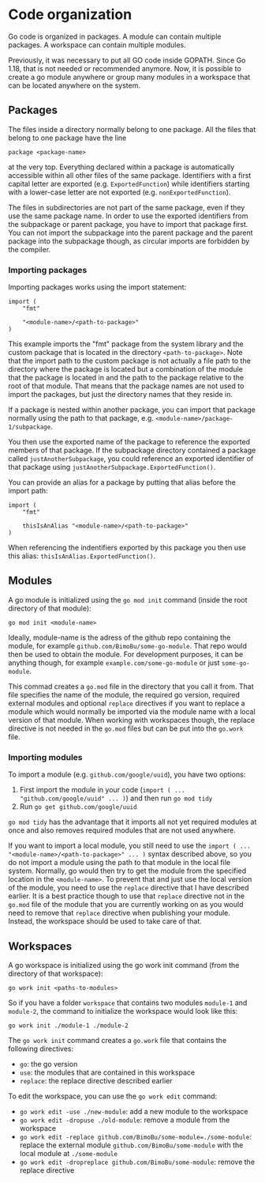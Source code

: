 # Code organization

Go code is organized in packages. A module can contain multiple packages. A workspace can contain multiple modules.

Previously, it was necessary to put all GO code inside GOPATH. Since Go 1.18, that is not needed or recommended anymore. Now, it is possible to create a go module anywhere or group many modules in a workspace that can be located anywhere on the system.

## Packages

The files inside a directory normally belong to one package. All the files that belong to one package have the line 

    package <package-name>

at the very top. Everything declared within a package is automatically accessible within all other files of the same package. Identifiers with a first capital letter are exported (e.g. `ExportedFunction`) while identifiers starting with a lower-case letter are not exported (e.g. `nonExportedFunction`).

The files in subdirectories are not part of the same package, even if they use the same package name. In order to use the exported identifiers from the subpackage or parent package, you have to import that package first. You can not import the subpackage into the parent package and the parent package into the subpackage though, as circular imports are forbidden by the compiler.

### Importing packages

Importing packages works using the import statement:

    import (
        "fmt"

        "<module-name>/<path-to-package>"
    )

This example imports the "fmt" package from the system library and the custom package that is located in the directory `<path-to-package>`. Note that the import path to the custom package is not actually a file path to the directory where the package is located but a combination of the module that the package is located in and the path to the package relative to the root of that module. That means that the package names are not used to import the packages, but just the directory names that they reside in.

If a package is nested within another package, you can import that package normally using the path to that package, e.g. `<module-name>/package-1/subpackage`.

You then use the exported name of the package to reference the exported members of that package. If the subpackage directory contained a package called `justAnotherSubpackage`, you could reference an exported identifier of that package using `justAnotherSubpackage.ExportedFunction()`.

You can provide an alias for a package by putting that alias before the import path:

    import (
        "fmt"

        thisIsAnAlias "<module-name>/<path-to-package>"
    )

When referencing the indentifiers exported by this package you then use this alias: `thisIsAnAlias.ExportedFunction()`.

## Modules

A go module is initialized using the `go mod init` command (inside the root directory of that module):

    go mod init <module-name>

Ideally, module-name is the adress of the github repo containing the module, for example `github.com/BimoBu/some-go-module`. That repo would then be used to obtain the module. For development purposes, it can be anything though, for example `example.com/some-go-module` or just `some-go-module`.

This commad creates a `go.mod` file in the directory that you call it from. That file specifies the name of the module, the required go version, required external modules and optional `replace` directives if you want to replace a module which would normally be imported via the module name with a local version of that module. When working with workspaces though, the replace directive is not needed in the `go.mod` files but can be put into the `go.work` file.

### Importing modules

To import a module (e.g. `github.com/google/uuid`), you have two options:

1. First import the module in your code (`import ( ... "github.com/google/uuid" ... )`) and then run `go mod tidy`
2. Run `go get github.com/google/uuid`

`go mod tidy` has the advantage that it imports all not yet required modules at once and also removes required modules that are not used anywhere.

If you want to import a local module, you still need to use the `import ( ... "<module-name>/<path-to-package>" ... )` syntax described above, so you do not import a module using the path to that module in the local file system. Normally, go would then try to get the module from the specified location in the `<module-name>`. To prevent that and just use the local version of the module, you need to use the `replace` directive that I have described earlier. It is a best practice though to use that `replace` directive not in the `go.mod` file of the module that you are currently working on as you would need to remove that `replace` directive when publishing your module. Instead, the workspace should be used to take care of that.   

## Workspaces

A go workspace is initialized using the go work init command (from the directory of that workspace):

    go work init <paths-to-modules>

So if you have a folder `workspace` that contains two modules `module-1` and `module-2`, the command to initialize the workspace would look like this:

    go work init ./module-1 ./module-2

The `go work init` command creates a `go.work` file that contains the following directives:

- `go`: the go version
- `use`: the modules that are contained in this workspace
- `replace`: the replace directive described earlier

To edit the workspace, you can use the `go work edit` command:

- `go work edit -use ./new-module`: add a new module to the workspace
- `go work edit -dropuse ./old-module`: remove a module from the workspace
- `go work edit -replace github.com/BimoBu/some-module=./some-module`: replace the external module `github.com/BimoBu/some-module` with the local module at `./some-module`
- `go work edit -dropreplace github.com/BimoBu/some-module`: remove the replace directive

